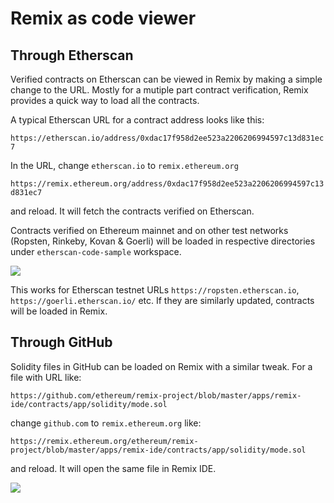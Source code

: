Remix as code viewer
=============================

Through Etherscan
------------------

Verified contracts on Etherscan can be viewed in Remix by making a simple change to the URL. Mostly for a mutiple part contract verification, Remix provides a quick way to load all the contracts.

A typical Etherscan URL for a contract address looks like this:

`https://etherscan.io/address/0xdac17f958d2ee523a2206206994597c13d831ec7`

In the URL, change `etherscan.io` to `remix.ethereum.org`

`https://remix.ethereum.org/address/0xdac17f958d2ee523a2206206994597c13d831ec7`

and reload. It will fetch the contracts verified on Etherscan.

Contracts verified on Ethereum mainnet and on other test networks (Ropsten, Rinkeby, Kovan & Goerli) will be loaded in respective directories under `etherscan-code-sample` workspace. 

![](images/a-code-viewer-etherscan.png)

This works for Etherscan testnet URLs `https://ropsten.etherscan.io`, `https://goerli.etherscan.io/` etc. If they are similarly updated, contracts will be loaded in Remix. 

Through GitHub
------------------

Solidity files in GitHub can be loaded on Remix with a similar tweak. For a file with URL like:

`https://github.com/ethereum/remix-project/blob/master/apps/remix-ide/contracts/app/solidity/mode.sol`

change `github.com` to `remix.ethereum.org` like:

`https://remix.ethereum.org/ethereum/remix-project/blob/master/apps/remix-ide/contracts/app/solidity/mode.sol`

and reload. It will open the same file in Remix IDE.

![](images/a-code-viewer-github.png)
